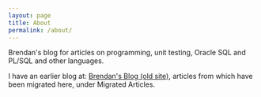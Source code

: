 ```yaml
---
layout: page
title: About
permalink: /about/
---
```


Brendan's blog for articles on programming, unit testing, Oracle SQL and PL/SQL and other languages. 

I have an earlier blog at: [Brendan's Blog (old site)](http://aprogrammerwrites.eu/), articles from which have been migrated here, under Migrated Articles.